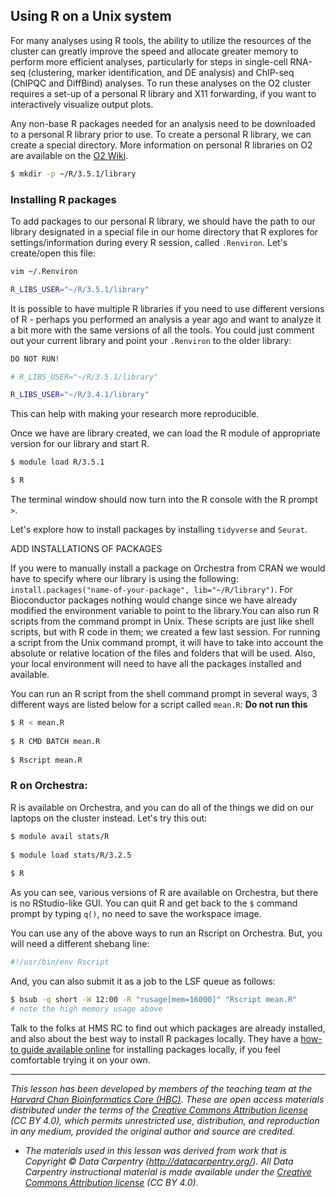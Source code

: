 ## Using R on a Unix system

For many analyses using R tools, the ability to utilize the resources of the cluster can greatly improve the speed and allocate greater memory to perform more efficient analyses, particularly for steps in single-cell RNA-seq (clustering, marker identification, and DE analysis) and ChIP-seq (ChIPQC and DiffBind) analyses. To run these analyses on the O2 cluster requires a set-up of a personal R library and X11 forwarding, if you want to interactively visualize output plots. 

Any non-base R packages needed for an analysis need to be downloaded to a personal R library prior to use. To create a personal R library, we can create a special directory. More information on personal R libraries on O2 are available on the [O2 Wiki](https://wiki.rc.hms.harvard.edu/display/O2/Personal+R+Packages).

```bash
$ mkdir -p ~/R/3.5.1/library
```

### Installing R packages

To add packages to our personal R library, we should have the path to our library designated in a special file in our home directory that R explores for settings/information during every R session, called `.Renviron`. Let's create/open this file:

```bash
vim ~/.Renviron
```

```bash
R_LIBS_USER="~/R/3.5.1/library"
```

It is possible to have multiple R libraries if you need to use different versions of R - perhaps you performed an analysis a year ago and want to analyze it a bit more with the same versions of all the tools. You could just comment out your current library and point your `.Renviron` to the older library:

```bash
DO NOT RUN!

# R_LIBS_USER="~/R/3.5.1/library"

R_LIBS_USER="~/R/3.4.1/library"
```

This can help with making your research more reproducible.

Once we have are library created, we can load the R module of appropriate version for our library and start R.

```bash
$ module load R/3.5.1

$ R
```

The terminal window should now turn into the R console with the R prompt `>`. 

Let's explore how to install packages by installing `tidyverse` and `Seurat`.

ADD INSTALLATIONS OF PACKAGES

If you were to manually install a package on Orchestra from CRAN we would have to specify where our library is using the following: `install.packages("name-of-your-package", lib="~/R/library")`. For Bioconductor packages nothing would change since we have already modified the environment variable to point to the library.You can also run R scripts from the command prompt in Unix. These scripts are just like shell scripts, but with R code in them; we created a few last session. For running a script from the Unix command prompt, it will have to take into account the absolute or relative location of the files and folders that will be used. Also, your local environment will need to have all the packages installed and available. 

You can run an R script from the shell command prompt in several ways, 3 different ways are listed below for a script called `mean.R`:
**Do not run this**
	
```bash
$ R < mean.R
	
$ R CMD BATCH mean.R
	
$ Rscript mean.R
```

### R on Orchestra:

R is available on Orchestra, and you can do all of the things we did on our laptops on the cluster instead. Let's try this out:

```bash
$ module avail stats/R
	
$ module load stats/R/3.2.5
	
$ R
```

As you can see, various versions of R are available on Orchestra, but there is no RStudio-like GUI. You can quit R and get back to the `$` command prompt by typing `q()`, no need to save the workspace image.
	
You can use any of the above ways to run an Rscript on Orchestra. But, you will need a different shebang line:

```bash
#!/usr/bin/env Rscript
```
And, you can also submit it as a job to the LSF queue as follows:

```bash
$ bsub -q short -W 12:00 -R "rusage[mem=16000]" "Rscript mean.R" 
# note the high memory usage above
```

Talk to the folks at HMS RC to find out which packages are already installed, and also about the best way to install R packages locally. They have a [how-to guide available online](https://wiki.med.harvard.edu/Orchestra/PersonalRPackages) for installing packages locally, if you feel comfortable trying it on your own.

***

*This lesson has been developed by members of the teaching team at the [Harvard Chan Bioinformatics Core (HBC)](http://bioinformatics.sph.harvard.edu/). These are open access materials distributed under the terms of the [Creative Commons Attribution license](https://creativecommons.org/licenses/by/4.0/) (CC BY 4.0), which permits unrestricted use, distribution, and reproduction in any medium, provided the original author and source are credited.*

* *The materials used in this lesson was derived from work that is Copyright © Data Carpentry (http://datacarpentry.org/). 
All Data Carpentry instructional material is made available under the [Creative Commons Attribution license](https://creativecommons.org/licenses/by/4.0/) (CC BY 4.0).*
